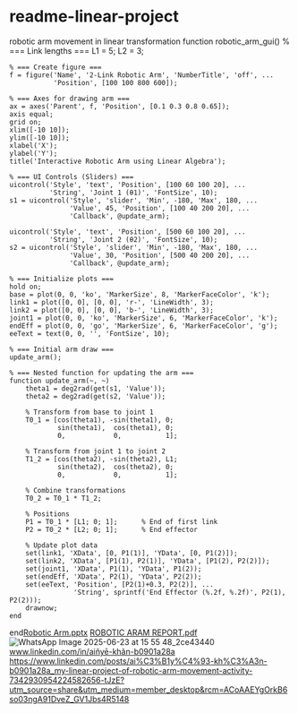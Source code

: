 # readme-linear-project
robotic arm movement in linear transformation 
function robotic_arm_gui()
    % === Link lengths ===
    L1 = 5;
    L2 = 3;

    % === Create figure ===
    f = figure('Name', '2-Link Robotic Arm', 'NumberTitle', 'off', ...
               'Position', [100 100 800 600]);

    % === Axes for drawing arm ===
    ax = axes('Parent', f, 'Position', [0.1 0.3 0.8 0.65]);
    axis equal;
    grid on;
    xlim([-10 10]);
    ylim([-10 10]);
    xlabel('X');
    ylabel('Y');
    title('Interactive Robotic Arm using Linear Algebra');

    % === UI Controls (Sliders) ===
    uicontrol('Style', 'text', 'Position', [100 60 100 20], ...
              'String', 'Joint 1 (θ1)', 'FontSize', 10);
    s1 = uicontrol('Style', 'slider', 'Min', -180, 'Max', 180, ...
                   'Value', 45, 'Position', [100 40 200 20], ...
                   'Callback', @update_arm);

    uicontrol('Style', 'text', 'Position', [500 60 100 20], ...
              'String', 'Joint 2 (θ2)', 'FontSize', 10);
    s2 = uicontrol('Style', 'slider', 'Min', -180, 'Max', 180, ...
                   'Value', 30, 'Position', [500 40 200 20], ...
                   'Callback', @update_arm);

    % === Initialize plots ===
    hold on;
    base = plot(0, 0, 'ko', 'MarkerSize', 8, 'MarkerFaceColor', 'k');
    link1 = plot([0, 0], [0, 0], 'r-', 'LineWidth', 3);
    link2 = plot([0, 0], [0, 0], 'b-', 'LineWidth', 3);
    joint1 = plot(0, 0, 'ko', 'MarkerSize', 6, 'MarkerFaceColor', 'k');
    endEff = plot(0, 0, 'go', 'MarkerSize', 6, 'MarkerFaceColor', 'g');
    eeText = text(0, 0, '', 'FontSize', 10);

    % === Initial arm draw ===
    update_arm();

    % === Nested function for updating the arm ===
    function update_arm(~, ~)
        theta1 = deg2rad(get(s1, 'Value'));
        theta2 = deg2rad(get(s2, 'Value'));

        % Transform from base to joint 1
        T0_1 = [cos(theta1), -sin(theta1), 0;
                sin(theta1),  cos(theta1), 0;
                0,            0,           1];

        % Transform from joint 1 to joint 2
        T1_2 = [cos(theta2), -sin(theta2), L1;
                sin(theta2),  cos(theta2), 0;
                0,            0,           1];

        % Combine transformations
        T0_2 = T0_1 * T1_2;

        % Positions
        P1 = T0_1 * [L1; 0; 1];      % End of first link
        P2 = T0_2 * [L2; 0; 1];      % End effector

        % Update plot data
        set(link1, 'XData', [0, P1(1)], 'YData', [0, P1(2)]);
        set(link2, 'XData', [P1(1), P2(1)], 'YData', [P1(2), P2(2)]);
        set(joint1, 'XData', P1(1), 'YData', P1(2));
        set(endEff, 'XData', P2(1), 'YData', P2(2));
        set(eeText, 'Position', [P2(1)+0.3, P2(2)], ...
                    'String', sprintf('End Effector (%.2f, %.2f)', P2(1), P2(2)));
        drawnow;
    end
end[Robotic Arm.pptx](https://github.com/user-attachments/files/20867494/Robotic.Arm.pptx)
[ROBOTIC ARAM REPORT.pdf](https://github.com/user-attachments/files/20867429/ROBOTIC.ARAM.REPORT.pdf)
![WhatsApp Image 2025-06-23 at 15 55 48_2ce43440](https://github.com/user-attachments/assets/9ac07e63-ec86-4e1c-82f5-72f667f6d11f)
www.linkedin.com/in/aiñyē-khãn-b0901a28a
https://www.linkedin.com/posts/ai%C3%B1y%C4%93-kh%C3%A3n-b0901a28a_my-linear-project-of-robotic-arm-movement-activity-7342930954224582656-tJzE?utm_source=share&utm_medium=member_desktop&rcm=ACoAAEYgOrkB6so03ngA91DveZ_GV1Jbs4R5148
